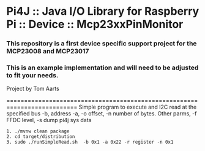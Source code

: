 Pi4J :: Java I/O Library for Raspberry Pi :: Device :: Mcp23xxPinMonitor
==========================================================================

### This repository is a first device specific support project for the MCP23008 and MCP23017

### This is an example implementation and will need to be adjusted to fit your needs.

Project by Tom Aarts

==========================================================================
Simple program to execute and I2C read at the specified bus -b,  address -a,
-o offset, -n number of bytes.  Other parms, -f FFDC level, -s dump pi4j sys data


    1. ./mvnw clean package
    2. cd target/distribution
    3. sudo ./runSimpleRead.sh  -b 0x1 -a 0x22 -r register -n 0x1


